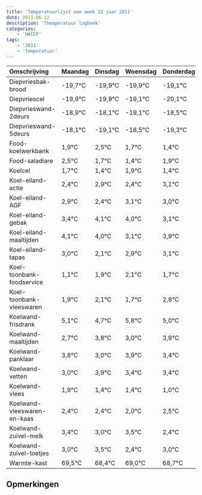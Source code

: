 ```yaml
---
title: 'Temperatuurlijst van week 23 jaar 2011'
date: 2011-06-12
description: 'Themperatuur logboek'
categories:
    - 'HACCP'
tags:
    - '2011'
    - 'temperatuur'
---
```

|Omschrijving|Maandag|Dinsdag|Woensdag|Donderdag|Vrijdag|Zaterdag|Zondag|
|:---|:---|:---|:---|:---|:---|:---|:---|
|Diepvriesbak-brood|-19,7°C|-19,9°C|-19,9°C|-19,1°C|-20,1°C|-19,5°C|-20,3°C|
|Diepvriescel|-19,9°C|-19,9°C|-19,1°C|-20,1°C|-19,5°C|-20,3°C|-20,6°C|
|Diepvrieswand-2deurs|-18,9°C|-18,1°C|-19,1°C|-18,5°C|-19,3°C|-19,6°C|-19,1°C|
|Diepvrieswand-5deurs|-18,1°C|-19,1°C|-18,5°C|-19,3°C|-19,6°C|-19,1°C|-19,6°C|
|Food-koelwerkbank|1,9°C|2,5°C|1,7°C|1,4°C|1,9°C|1,4°C|2,1°C|
|Food-saladiare|2,5°C|1,7°C|1,4°C|1,9°C|1,4°C|2,1°C|2,0°C|
|Koelcel|1,7°C|1,4°C|1,9°C|1,4°C|2,1°C|2,0°C|1,1°C|
|Koel-eiland-actie|2,4°C|2,9°C|2,4°C|3,1°C|3,0°C|2,1°C|2,9°C|
|Koel-eiland-AGF|2,9°C|2,4°C|3,1°C|3,0°C|2,1°C|2,9°C|3,1°C|
|Koel-eiland-gebak|3,4°C|4,1°C|4,0°C|3,1°C|3,9°C|4,1°C|3,7°C|
|Koel-eiland-maaltijden|4,1°C|4,0°C|3,1°C|3,9°C|4,1°C|3,7°C|4,8°C|
|Koel-eiland-tapas|3,0°C|2,1°C|2,9°C|3,1°C|2,7°C|3,8°C|3,0°C|
|Koel-toonbank-foodservice|1,1°C|1,9°C|2,1°C|1,7°C|2,8°C|2,0°C|2,9°C|
|Koel-toonbank-vleeswaren|1,9°C|2,1°C|1,7°C|2,8°C|2,0°C|2,9°C|2,4°C|
|Koelwand-frisdrank|5,1°C|4,7°C|5,8°C|5,0°C|5,9°C|5,4°C|5,4°C|
|Koelwand-maaltijden|2,7°C|3,8°C|3,0°C|3,9°C|3,4°C|3,4°C|3,0°C|
|Koelwand-panklaar|3,8°C|3,0°C|3,9°C|3,4°C|3,4°C|3,0°C|3,5°C|
|Koelwand-vetten|3,0°C|3,9°C|3,4°C|3,4°C|3,0°C|3,5°C|2,4°C|
|Koelwand-vlees|1,9°C|1,4°C|1,4°C|1,0°C|1,5°C|0,4°C|1,0°C|
|Koelwand-vleeswaren-en-kaas|2,4°C|2,4°C|2,0°C|2,5°C|1,4°C|2,0°C|1,7°C|
|Koelwand-zuivel-melk|3,4°C|3,0°C|3,5°C|2,4°C|3,0°C|2,7°C|2,6°C|
|Koelwand-zuivel-toetjes|3,0°C|3,5°C|2,4°C|3,0°C|2,7°C|2,6°C|3,9°C|
|Warmte-kast|69,5°C|68,4°C|69,0°C|68,7°C|68,6°C|69,9°C|68,9°C|

## Opmerkingen



